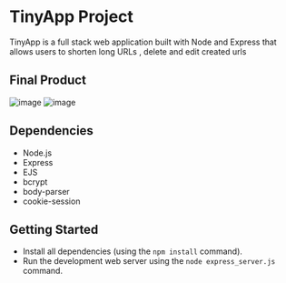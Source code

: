 # TinyApp Project

TinyApp is a full stack web application built with Node and Express that allows users to shorten long URLs , delete and edit created urls 

## Final Product

![image](https://user-images.githubusercontent.com/38138018/99151281-f7741900-2667-11eb-8d88-647c150398ab.png)
![image](https://user-images.githubusercontent.com/38138018/99151452-51291300-2669-11eb-823c-c8e091568d3b.png)



## Dependencies

- Node.js
- Express
- EJS
- bcrypt
- body-parser
- cookie-session

## Getting Started

- Install all dependencies (using the `npm install` command).
- Run the development web server using the `node express_server.js` command.